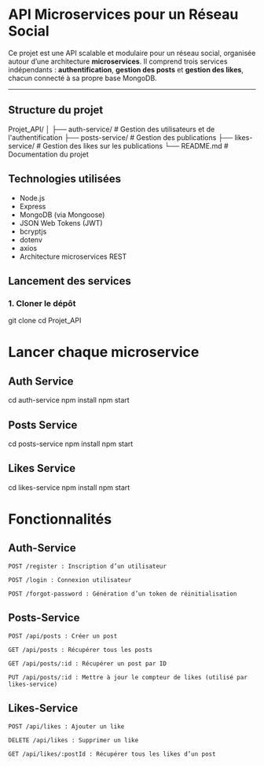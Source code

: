 #  API Microservices pour un Réseau Social

Ce projet est une API scalable et modulaire pour un réseau social, organisée autour d’une architecture **microservices**. Il comprend trois services indépendants : **authentification**, **gestion des posts** et **gestion des likes**, chacun connecté à sa propre base MongoDB.

---

##  Structure du projet

Projet_API/
│
├── auth-service/ # Gestion des utilisateurs et de l'authentification
├── posts-service/ # Gestion des publications
├── likes-service/ # Gestion des likes sur les publications
└── README.md # Documentation du projet


##  Technologies utilisées

- Node.js
- Express
- MongoDB (via Mongoose)
- JSON Web Tokens (JWT)
- bcryptjs
- dotenv
- axios
- Architecture microservices REST


##  Lancement des services

### 1. Cloner le dépôt


git clone <url-du-repo>
cd Projet_API

#  Lancer chaque microservice

## Auth Service
cd auth-service
npm install
npm start

## Posts Service
cd posts-service
npm install
npm start

## Likes Service
cd likes-service
npm install
npm start

# Fonctionnalités

## Auth-Service

    POST /register : Inscription d’un utilisateur

    POST /login : Connexion utilisateur

    POST /forgot-password : Génération d’un token de réinitialisation

## Posts-Service

    POST /api/posts : Créer un post

    GET /api/posts : Récupérer tous les posts

    GET /api/posts/:id : Récupérer un post par ID

    PUT /api/posts/:id : Mettre à jour le compteur de likes (utilisé par likes-service)

## Likes-Service

    POST /api/likes : Ajouter un like

    DELETE /api/likes : Supprimer un like

    GET /api/likes/:postId : Récupérer tous les likes d’un post